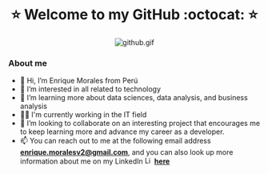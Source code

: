 <h1 align="center">⭐️ Welcome to my GitHub :octocat: ⭐️</h1>
<p align="center">
  <img src="https://media.giphy.com/media/qgQUggAC3Pfv687qPC/giphy.gif" alt="github.gif" border="0">
</p>

### About me
- 👋 Hi, I’m Enrique Morales from Perú
- 👀 I’m interested in all related to technology
- 🌱 I’m learning more about data sciences, data analysis, and business analysis
- 🐱‍🏍 I'm currently working in the IT field
- 💞️ I’m looking to collaborate on an interesting project that encourages me to keep learning more and advance my career as a developer.
- 📫 You can reach out to me at the following email address **enrique.moralesv2@gmail.com**, and you can also look up more information about me on my LinkedIn <img src="https://cdn.jsdelivr.net/npm/simple-icons@v3/icons/linkedin.svg" alt="LinkedIn" width='15'>
  [**here**](https://www.linkedin.com/in/enriquemoralesv)



